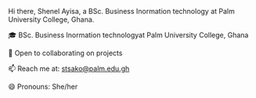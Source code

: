 Hi there, Shenel Ayisa, a BSc. Business Inormation technology at Palm University College, Ghana.

🎓 BSc.  Business Inormation technologyat Palm University College, Ghana


👯 Open to collaborating on projects

📫 Reach me at: stsako@palm.edu.gh

😄 Pronouns: She/her
